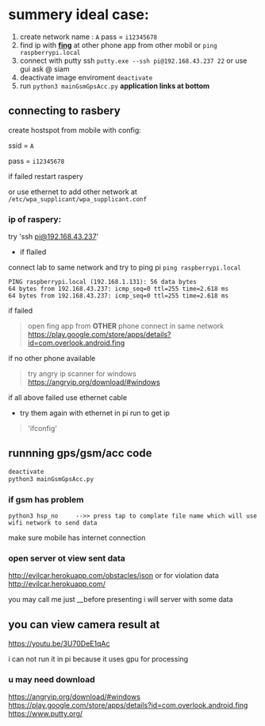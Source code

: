 # summery ideal case:
1. create network name : `A` pass = `i12345678`
2. find ip with [__fing__](https://play.google.com/store/apps/details?id=com.overlook.android.fing
) at other phone app from other mobil or `ping raspberrypi.local`
3. connect with putty ssh `putty.exe --ssh pi@192.168.43.237 22`
or use gui ask @ siam
4. deactivate image enviroment `deactivate`
5. run  `python3 mainGsmGpsAcc.py`
__application links at bottom__

## connecting to rasbery 

create hostspot from mobile with config:

ssid = `A`

pass = `i12345678`

if failed restart raspery 

or use ethernet to add other network at `/etc/wpa_supplicant/wpa_supplicant.conf`

### ip of raspery:
try 'ssh pi@192.168.43.237'

- if flailed

connect lab to same network and try to ping pi
`ping raspberrypi.local`
```
PING raspberrypi.local (192.168.1.131): 56 data bytes
64 bytes from 192.168.43.237: icmp_seq=0 ttl=255 time=2.618 ms
64 bytes from 192.168.43.237: icmp_seq=0 ttl=255 time=2.618 ms
```

if failed 
> open fing app from __OTHER__ phone connect in same network https://play.google.com/store/apps/details?id=com.overlook.android.fing

if no other phone available
> try angry ip scanner for windows https://angryip.org/download/#windows

if all above failed use ethernet cable 
- try them again with ethernet 
in pi run to get ip
>'ifconfig'


## runnning gps/gsm/acc code

```bash
deactivate
python3 mainGsmGpsAcc.py
```
### if gsm has problem
```
python3 hsp_no     -->> press tap to complate file name which will use wifi network to send data
```
make sure mobile has internet connection


### open server ot view sent data 
http://evilcar.herokuapp.com/obstacles/json
or for violation data
http://evilcar.herokuapp.com/

you may call me just __before presenting i will server with some data

## you can view camera result at
https://youtu.be/3U70DeE1qAc

i can not run it in pi because it uses gpu for processing


### u may need download
https://angryip.org/download/#windows
https://play.google.com/store/apps/details?id=com.overlook.android.fing
https://www.putty.org/
